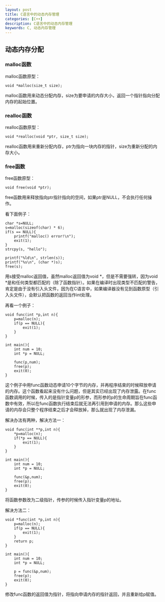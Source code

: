 ```yaml
---
layout: post
title: C语言中的动态内存管理
categories: [C++]
description: C语言中的动态内存管理
keywords: C, 动态内存管理
---
```


## 动态内存分配

### malloc函数

malloc函数原型：
```
void *malloc(size_t size);
```
malloc函数用来动态分配内存，size为要申请的内存大小，返回一个指针指向分配内存的起始位置。

### realloc函数

realloc函数原型：
```
void *realloc(void *ptr, size_t size);
```
realloc函数用来重新分配内存，ptr为指向一块内存的指针，size为重新分配的内存大小。


### free函数

free函数原型：
```
void free(void *ptr);
```
free函数用来释放指向ptr指针指向的空间，如果ptr是NULL，不会执行任何操作。


看下面例子：
```
char *s=NULL;
s=malloc(sizeof(char) * 6); 
if(s == NULL){
    printf("malloc() error!\n");
    exit(1);
}   
strcpy(s, "hello");

printf("%ld\n", strlen(s));
printf("%s\n", (char *)s);
free(s);
```
用s接受malloc返回值，虽然malloc返回值为void *，但是不需要强转，因为void *是和任何类型都匹配的（除了函数指针）。如果在编译时出现类型不匹配的警告，肯定是由于没有引入头文件，因为在C语言中，如果编译器没有见到函数原型（引入头文件），会默认把函数的返回当作int处理。

再看一个例子：
```
void func(int *p,int n){
    p=malloc(n);
    if(p == NULL){
        exit(1);
    }
}

int main(){
    int num = 10;
    int *p = NULL;

    func(p,num);
    free(p);
    exit(0);
}
```
这个例子中用func函数动态申请10个字节的内存，并再程序结束的时候释放申请的内存。这个函数看起来没有什么问题，但是其实已经出现了内存泄露。在func函数调用的时候，传入的是指针变量p的形参，而形参的p的生命周期旨在func函数中有效，所以在func函数执行结束后就无法再引用到申请的内存。那么这些申请的内存会只整个程序结束之后才会释放掉，那么就出现了内存泄漏。

解决办法有两种，解决方法一：
```
void func(int **p,int n){
    *p=malloc(n);
    if(*p == NULL){
        exit(1);
    }
}

int main(){
    int num = 10;
    int *p = NULL;

    func(&p,num);
    free(p);
    exit(0);
}
```
将函数参数改为二级指针，传参的时候传入指针变量p的地址。

解决方法二：
```
void *func(int *p,int n){
    p=malloc(n);
    if(p == NULL){
        exit(1);
    }
    return p;
}

int main(){
    int num = 10;
    int *p = NULL;

    p = func(&p,num);
    free(p);
    exit(0);
}
```
修改func函数的返回值为指针，将指向申请内存的指针返回，并且重新给p赋值。